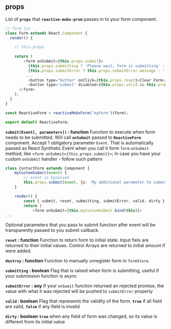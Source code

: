 ## props

List of **`props`** that **`reactive-mobx-prom`** passes in to your form component.

```javascript
// form.jsx
class Form extends React.Component {
  render() {

	// this.props 
	
    return (
		<form onSubmit={this.props.submit}>
		  {this.props.submitting ? 'Please wait, form is submitting' : ''}
		  {this.props.submitError ? this.props.submitError.message : ''} 
		 ...
		  <button type="button" onClick={this.props.reset}>Clear Form</button>
		  <button type="submit" disabled={this.props.valid && this.props.dirty}>Submit Form</button>
      </form>
    );
  }
}

const ReactiveForm = reactiveMobxForm('myForm')(Form); 

export default ReactiveForm;
```

**`submit(Event[, parameters])` : function**
Function to execute when form needs to be submitted. Will call **`onSubmit`** passed to **`ReactiveForm`** component.
Accept 1 obligatory parameter `Event`. That is automatically passed as React Synthetic Event when you call it form `form` `onSubmit` method, like `<form onSubmit={this.props.submit}>`;
In case you have your custom `onSubmit` handler - follow such pattern
```javascript
class ContactForm extends Component {
    myCustomSubmit(event) {
        // event is bypassed
        this.props.submit(event, {p: 'My additional parameter to submit function'});
    }

    render() {
        const { submit, reset, submitting, submitError, valid, dirty } = this.props;
        return (
            <form onSubmit={this.myCustomSubmit.bind(this)}>
...
```

Optional parameters that you pass to submit function after event will be transparently passed to you submit callback.

**`reset` : function**
Function to return form to initial state. Input fiels are returned to their initial values. Control Arrays are returned to initial amount if were added.

**`destroy` : function**
Function to manually unregister form in `formStore`.

**`submitting` : boolean**
Flag that is raised when form is submitting, useful if your submission function is async

**`submitError` : any**
If your `onSumit` function returned an rejected promise, the value with what it was rejected will be pushed to `submitError` property

**`valid` : boolean**
Flag that represents the validity of the form. **`true`** if all field are valid, **`false`** if any field is invalid

**`dirty` : boolean**
**`true`** when any field of form was changed, so its value is different from its initial value

